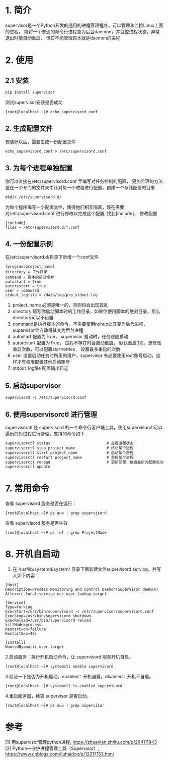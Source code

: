 # 1. 简介

supervisor是一个Python开发的通用的进程管理程序，可以管理和监控Linux上面的进程，
能将一个普通的命令行进程变为后台daemon，并监控进程状态，异常退出时能自动重启，
但它不能管理原本就是daemon的进程

# 2. 使用

## 2.1 安装

```shell
pip install supervisor
```

测试supervisor安装是否成功

```shell
[root@localhost ~]# echo_supervisord_conf
```

## 2. 生成配置文件
安装好以后，需要生成一份配置文件
```shell
echo_supervisord_conf > /etc/supervisord.conf
```

## 3. 为每个进程单独配置
你可以直接在/etc/supervisord.conf 里编写对任务控制的配置，
更加合理的方法是在一个专门的文件夹中针对每一个进程进行配置，创建一个存储配置的目录

```shell
mkdir /etc/supervisord.d/
```

为每个程序编写一个配置文件，使得他们相互隔离，现在需要对/etc/supervisord.conf 
进行修改以完成这个配置, 找到[include]， 修改配置

```editorconfig
[include]
files = /etc/supervisord.d/*.conf
```

## 4. 一份配置示例
在/etc/supervisord.d/目录下新增一个conf文件

```editorconfig
[program:project_name]
directory = 工作目录
command = 脚本的启动命令
autostart = true
autorestart = true
user = loanward
stdout_logfile = /data/log/pro_stdout.log
```

1. project_name 必须是唯一的，否则将会出现错乱
2. directory 填写你启动脚本时的工作目录，如果你使用脚本的绝对目录，那么directory可以不设置
3. command是执行脚本的命令，不需要使用nohup让其变为后代进程，supervisor会自动将其变为后台进程
4. autostart 配置为True， supervisor 启动时，任务跟随启动
5. autorestart 配置为True， 进程不存在时会自动重启， 默认重启3次，想修改重启次数，可以配置startretries， 
   设置最多重启的次数
6. user 设置启动任务时所用的用户，supervisor 有必要使用root账号启动，这样才有权限配置其他启动账号
7. stdout_logfile 配置输出日志

## 5. 启动supervisor
```shell
supervisord -c /etc/supervisord.conf
```

## 6. 使用supervisorctl 进行管理

supervisorctl 是 supervisord 的一个命令行客户端工具，使用supervisorctl可以遍历的对进程进行管理，支持的命令如下

```markdown
supervisorctl status                         # 查看进程状态
supervisorctl stop project_name              # 终止某个进程
supervisorctl start project_name             # 启动某个进程
supervisorctl restart project_name           # 重启某个进程
supervisorctl reread                         # 更新配置，根据最新的配置启动程序，会启动已经运行的程序
supervisorctl update  
```       

# 7. 常用命令

查看 supervisord 服务是否在运行：

```shell
[root@localhost ~]# ps aux | grep supervisord
```

查看 supervisord 服务是否生效

```shell
[root@localhost ~]# ps -ef | grep ProjectName
```

# 8. 开机自启动

1. 在 /usr/lib/systemd/system/ 目录下面新建文件supervisord.service，并写入如下内容：

```text
[Unit]
Description=Process Monitoring and Control Daemon(Supervisor daemon)
After=rc-local.service nss-user-lookup.target
 
[Service]
Type=forking
ExecStart=/usr/bin/supervisord -c /etc/supervisor/supervisord.conf
ExecStop=/usr/bin/supervisord shutdown
ExecReload=/usr/bin/supervisord reload
killMode=process
Restart=on-failure
RestartSec=42s
 
[Install]
WantedBy=multi-user.target
```

2.启动服务：执行开机启动命令，让 supervisord 服务开机自启。

```shell
[root@localhost ~]# systemctl enable supervisord
```

3.验证一下是否为开机启动。enabled：开机自启。disabled：开机不自启。

```shell
[root@localhost ~]# systemctl is-enabled supervisord
```

4.重启服务器，检查 supervisor 是否启动。

```shell
[root@localhost ~]# ps aux | grep supervisor
```


# 参考

[1] 用supervisor管理python进程, https://zhuanlan.zhihu.com/p/264111843
[2] Python—守护进程管理工具（Supervisor）, https://www.cnblogs.com/liuhaidon/p/12217153.html